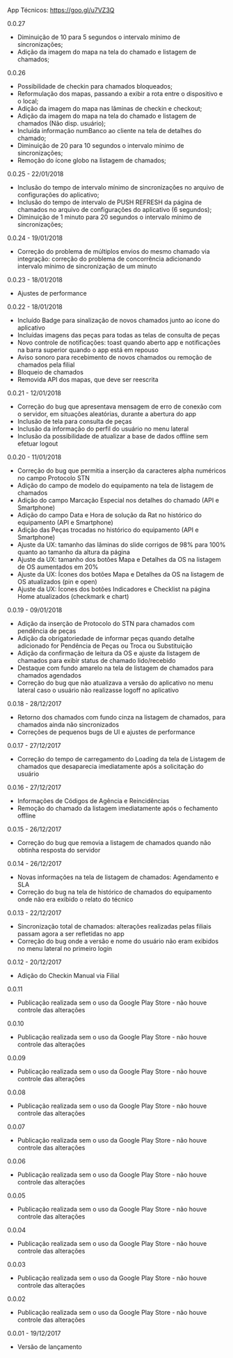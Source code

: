 App Técnicos: https://goo.gl/u7VZ3Q

0.0.27
- Diminuição de 10 para 5 segundos o intervalo mínimo de sincronizações;
- Adição da imagem do mapa na tela do chamado e listagem de chamados;

0.0.26
- Possibilidade de checkin para chamados bloqueados;
- Reformulação dos mapas, passando a exibir a rota entre o dispositivo e o local;
- Adição da imagem do mapa nas lâminas de checkin e checkout;
- Adição da imagem do mapa na tela do chamado e listagem de chamados (Não disp. usuário);
- Incluída informação numBanco ao cliente na tela de detalhes do chamado;
- Diminuição de 20 para 10 segundos o intervalo mínimo de sincronizações;
- Remoção do ícone globo na listagem de chamados;

0.0.25 - 22/01/2018
-  Inclusão do tempo de intervalo mínimo de sincronizações no arquivo de configurações do aplicativo;
-  Inclusão do tempo de intervalo de PUSH REFRESH da página de chamados no arquivo de configurações do aplicativo (6 segundos);
-  Diminuição de 1 minuto para 20 segundos o intervalo mínimo de sincronizações;

0.0.24 - 19/01/2018        
- Correção do problema de múltiplos envios do mesmo chamado via integração: correção do problema de concorrência adicionando intervalo mínimo de sincronização de um minuto

0.0.23 - 18/01/2018
- Ajustes de performance

0.0.22 - 18/01/2018        
- Incluído Badge para sinalização de novos chamados junto ao ícone do aplicativo
- Incluídas imagens das peças para todas as telas de consulta de peças
- Novo controle de notificações: toast quando aberto app e notificações na barra superior quando o app está em repouso
- Aviso sonoro para recebimento de novos chamados ou remoção de chamados pela filial
- Bloqueio de chamados
- Removida API dos mapas, que deve ser reescrita

0.0.21 - 12/01/2018        
- Correção do bug que apresentava mensagem de erro de conexão com o servidor, em situações aleatórias, durante a abertura do app
- Inclusão de tela para consulta de peças
- Inclusão da informação do perfil do usuário no menu lateral
- Inclusão da possibilidade de atualizar a base de dados offline sem efetuar logout

0.0.20 - 11/01/2018        
- Correção do bug que permitia a inserção da caracteres alpha numéricos no campo Protocolo STN
- Adição do campo de modelo do equipamento na tela de listagem de chamados
- Adição do campo Marcação Especial nos detalhes do chamado (API e Smartphone)
- Adição do campo Data e Hora de solução da Rat no histórico do equipamento (API e Smartphone)
- Adição das Peças trocadas no histórico do equipamento (API e Smartphone)
- Ajuste da UX: tamanho das lâminas do slide corrigos de 98% para 100% quanto ao tamanho da altura da página
- Ajuste da UX: tamanho dos botões Mapa e Detalhes da OS na listagem de OS aumentados em 20%
- Ajuste da UX: Ícones dos botões Mapa e Detalhes da OS na listagem de OS atualizados (pin e open)
- Ajuste da UX: Ícones dos botões Indicadores e Checklist na página Home atualizados (checkmark e chart)

0.0.19 - 09/01/2018        
- Adição da inserção de Protocolo do STN para chamados com pendência de peças
- Adição da obrigatoriedade de informar peças quando detalhe adicionado for Pendência de Peças ou Troca ou Substituição
- Adição da confirmação de leitura da OS e ajuste da listagem de chamados para exibir status de chamado lido/recebido
- Destaque com fundo amarelo na tela de listagem de chamados para chamados agendados
- Correção do bug que não atualizava a versão do aplicativo no menu lateral caso o usuário não realizasse logoff no aplicativo
 
0.0.18 - 28/12/2017        
- Retorno dos chamados com fundo cinza na listagem de chamados, para chamados ainda não sincronizados
- Correções de pequenos bugs de UI e ajustes de performance

0.0.17 - 27/12/2017        
- Correção do tempo de carregamento do Loading da tela de Listagem de chamados que desaparecia imediatamente após a solicitação do usuário

0.0.16 - 27/12/2017        
- Informações de Códigos de Agência e Reincidências
- Remoção do chamado da listagem imediatamente após o fechamento offline
 
0.0.15 - 26/12/2017        
- Correção do bug que removia a listagem de chamados quando não obtinha resposta do servidor

0.0.14 - 26/12/2017        
- Novas informações na tela de listagem de chamados: Agendamento e SLA
- Correção do bug na tela de histórico de chamados do equipamento onde não era exibido o relato do técnico

0.0.13 - 22/12/2017        
- Sincronização total de chamados: alterações realizadas pelas filiais passam agora a ser refletidas no app
- Correção do bug onde a versão e nome do usuário não eram exibidos no menu lateral no primeiro login
 
0.0.12 - 20/12/2017        
- Adição do Checkin Manual via Filial

0.0.11   
- Publicação realizada sem o uso da Google Play Store - não houve controle das alterações

0.0.10   
- Publicação realizada sem o uso da Google Play Store - não houve controle das alterações
 
0.0.09   
- Publicação realizada sem o uso da Google Play Store - não houve controle das alterações

0.0.08   
- Publicação realizada sem o uso da Google Play Store - não houve controle das alterações

0.0.07   
- Publicação realizada sem o uso da Google Play Store - não houve controle das alterações

0.0.06   
- Publicação realizada sem o uso da Google Play Store - não houve controle das alterações

0.0.05   
- Publicação realizada sem o uso da Google Play Store - não houve controle das alterações

0.0.04   
- Publicação realizada sem o uso da Google Play Store - não houve controle das alterações

0.0.03   
- Publicação realizada sem o uso da Google Play Store - não houve controle das alterações

0.0.02   
- Publicação realizada sem o uso da Google Play Store - não houve controle das alterações

0.0.01 - 19/12/2017        
- Versão de lançamento